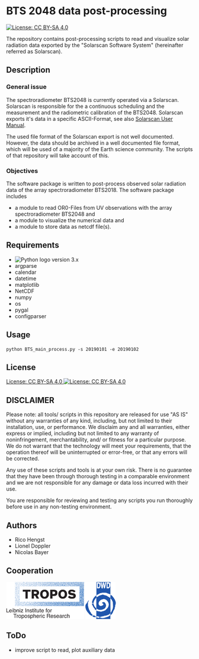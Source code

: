 # BTS 2048 data post-processing

[![License: CC BY-SA 4.0](https://licensebuttons.net/l/by-sa/4.0/80x15.png)](https://creativecommons.org/licenses/by-sa/4.0/)

The repository contains post-processing scripts to read and visualize solar radiation data exported by the  "Solarscan Software System" (hereinafter referred as Solarscan).


## Description
### General issue
The spectroradiometer BTS2048 is currently operated via a Solarscan. Solarscan is responsible for the a continuous scheduling and the measurement and the radiometric calibration of the BTS2048. Solarscan exports it's data in a specific ASCII-Format, see also [Solarscan User Manual](doc/Solarscan_BTS2048.pdf).

The used file format of the Solarscan export is not well documented. However, the data should be archived in a well documented file format, which will be used of a majority of the Earth science community. The scripts of that repository will take account of this.

### Objectives
The software package is written to post-process observed solar radiation data of the array spectroradiometer BTS2018.
The software package includes
* a module to read OR0-Files from UV observations with the array spectroradiometer BTS2048 and
* a module to visualize the numerical data and
* a module to store data as netcdf file(s).


## Requirements

* <img src="https://www.python.org/static/community_logos/python-logo-generic.svg" alt="Python logo" style="width:30px;"> version 3.x
* argparse
* calendar
* datetime
* matplotlib
* NetCDF
* numpy
* os
* pygal
* configparser

## Usage
```
python BTS_main_process.py -s 20190101 -e 20190102

```

## License
[License: CC BY-SA 4.0 ![License: CC BY-SA 4.0](https://licensebuttons.net/l/by-sa/4.0/80x15.png)](https://creativecommons.org/licenses/by-sa/4.0/)

## DISCLAIMER

Please note: all tools/ scripts in this repository are released for use "AS IS" without any warranties of any kind, including, but not limited to their installation, use, or performance. We disclaim any and all warranties, either express or implied, including but not limited to any warranty of noninfringement, merchantability, and/ or fitness for a particular purpose. We do not warrant that the technology will meet your requirements, that the operation thereof will be uninterrupted or error-free, or that any errors will be corrected.

Any use of these scripts and tools is at your own risk. There is no guarantee that they have been through thorough testing in a comparable environment and we are not responsible for any damage or data loss incurred with their use.

You are responsible for reviewing and testing any scripts you run thoroughly before use in any non-testing environment.

## Authors
* Rico Hengst
* Lionel Doppler
* Nicolas Bayer

## Cooperation
![Tropos Logo](doc/TROPOS-Logo_ENG.png)
![DWD Logo](doc/Deutscherwetterdienst-logo.png)

## ToDo
* improve script to read, plot auxiliary data
